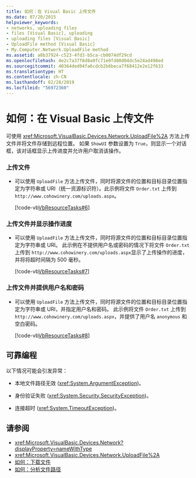 ```yaml
---
title: 如何：在 Visual Basic 上传文件
ms.date: 07/20/2015
helpviewer_keywords:
- networks, uploading files
- files [Visual Basic], uploading
- uploading files [Visual Basic]
- UploadFile method [Visual Basic]
- My.Computer.Network.UploadFile method
ms.assetid: a8b37924-c523-4fd3-b5ca-cb0074df29cd
ms.openlocfilehash: 4e2c7a37f8d8a0fc71e0fd80d04dc5e24ad498ed
ms.sourcegitcommit: 40364ded04fa6cdcb2b6beca7f68412e2e12f633
ms.translationtype: HT
ms.contentlocale: zh-CN
ms.lasthandoff: 02/28/2019
ms.locfileid: "56972360"
---
```

# <a name="how-to-upload-a-file-in-visual-basic"></a>如何：在 Visual Basic 上传文件
可使用 <xref:Microsoft.VisualBasic.Devices.Network.UploadFile%2A> 方法上传文件并将文件存储到远程位置。 如果 `ShowUI` 参数设置为 `True`，则显示一个对话框，该对话框显示上传进度并允许用户取消该操作。  
  
### <a name="to-upload-a-file"></a>上传文件  
  
-   可以使用 `UploadFile` 方法上传文件，同时将源文件的位置和目标目录位置指定为字符串或 URI（统一资源标识符）。此示例将文件 `Order.txt` 上传到 `http://www.cohowinery.com/uploads.aspx`。  
  
     [!code-vb[VbResourceTasks#6](~/samples/snippets/visualbasic/VS_Snippets_VBCSharp/VbResourceTasks/VB/Class1.vb#6)]  
  
### <a name="to-upload-a-file-and-show-the-progress-of-the-operation"></a>上传文件并显示操作进度  
  
-   可以使用 `UploadFile` 方法上传文件，同时将源文件的位置和目标目录位置指定为字符串或 URI。 此示例在不提供用户名或密码的情况下将文件 `Order.txt` 上传到 `http://www.cohowinery.com/uploads.aspx`显示了上传操作的进度，并将将超时间隔为 500 毫秒。  
  
     [!code-vb[VbResourceTasks#7](~/samples/snippets/visualbasic/VS_Snippets_VBCSharp/VbResourceTasks/VB/Class1.vb#7)]  
  
### <a name="to-upload-a-file-supplying-a-user-name-and-password"></a>上传文件并提供用户名和密码  
  
-   可以使用 `UploadFile` 方法上传文件，同时将源文件的位置和目标目录位置指定为字符串或 URI，并指定用户名和密码。 此示例将文件 `Order.txt` 上传到 `http://www.cohowinery.com/uploads.aspx`，并提供了用户名 `anonymous` 和空白密码。  
  
     [!code-vb[VbResourceTasks#8](~/samples/snippets/visualbasic/VS_Snippets_VBCSharp/VbResourceTasks/VB/Class1.vb#8)]  
  
## <a name="robust-programming"></a>可靠编程  
 以下情况可能会引发异常：  
  
-   本地文件路径无效 (<xref:System.ArgumentException>)。  
  
-   身份验证失败 (<xref:System.Security.SecurityException>)。  
  
-   连接超时 (<xref:System.TimeoutException>)。  
  
## <a name="see-also"></a>请参阅
- <xref:Microsoft.VisualBasic.Devices.Network?displayProperty=nameWithType>
- <xref:Microsoft.VisualBasic.Devices.Network.UploadFile%2A>
- [如何：下载文件](../../../../visual-basic/developing-apps/programming/computer-resources/how-to-download-a-file.md)
- [如何：分析文件路径](../../../../visual-basic/developing-apps/programming/drives-directories-files/how-to-parse-file-paths.md)

